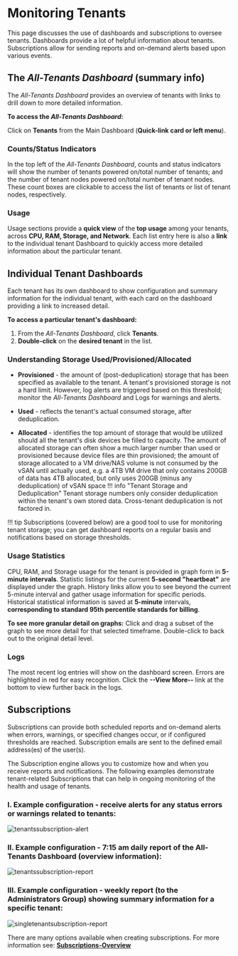 # Monitoring Tenants

This page discusses the use of dashboards and subscriptions to oversee tenants. Dashboards provide a lot of helpful information about tenants. Subscriptions allow for sending reports and on-demand alerts based upon various events.

## The *All-Tenants Dashboard* (summary info)

The *All-Tenants Dashboard* provides an overview of tenants with links to drill down to more detailed information.

**To access the *All-Tenants Dashboard*:**

Click on **Tenants** from the Main Dashboard (**Quick-link card or left menu**).

### Counts/Status Indicators

In the top left of the *All-Tenants Dashboard*, counts and status indicators will show the number of tenants powered on/total number of tenants; and the number of tenant nodes powered on/total number of tenant nodes. These count boxes are clickable to access the list of tenants or list of tenant nodes, respectively.

### Usage

Usage sections provide a **quick view** of the **top usage** among your tenants, across **CPU, RAM, Storage, and Network**. Each list entry here is also a **link** to the individual tenant Dashboard to quickly access more detailed information about the particular tenant.

## Individual Tenant Dashboards

Each tenant has its own dashboard to show configuration and summary information for the individual tenant, with each card on the dashboard providing a link to increased detail.

**To access a particular tenant's dashboard:**

1. From the *All-Tenants Dashboard*, click **Tenants**.
2. **Double-click** on the **desired tenant** in the list.

### Understanding Storage Used/Provisioned/Allocated

* **Provisioned** - the amount of (post-deduplication) storage that has been specified as available to the tenant. A tenant's provisioned storage is not a hard limit. However, log alerts are triggered based on this threshold; monitor the *All-Tenants Dashboard* and Logs for warnings and alerts.

* **Used** - reflects the tenant's actual consumed storage, after deduplication.

* **Allocated** - identifies the top amount of storage that would be utilized should all the tenant's disk devices be filled to capacity. The amount of allocated storage can often show a much larger number than used or provisioned because device files are thin provisioned; the amount of storage allocated to a VM drive/NAS volume is not consumed by the vSAN until actually used, e.g. a 4TB VM drive that only contains 200GB of data has 4TB allocated, but only uses 200GB (minus any deduplication) of vSAN space
!!! info "Tenant Storage and Deduplication"
    Tenant storage numbers only consider deduplication within the tenant's own stored data. Cross-tenant deduplication is not factored in.

!!! tip
    Subscriptions (covered below) are a good tool to use for monitoring tenant storage; you can get dashboard reports on a regular basis and notifications based on storage thresholds.


### Usage Statistics

CPU, RAM, and Storage usage for the tenant is provided in graph form in **5-minute intervals**. Statistic listings for the current **5-second "heartbeat"** are displayed under the graph. History links allow you to see beyond the current 5-minute interval and gather usage information for specific periods. Historical statistical information is saved at **5-minute** intervals, **corresponding to standard 95th percentile standards for billing**.

**To see more granular detail on graphs:** Click and drag a subset of the graph to see more detail for that selected timeframe. Double-click to back out to the original detail level.

### Logs

The most recent log entries will show on the dashboard screen. Errors are highlighted in red for easy recognition. Click the **--View More--** link at the bottom to view further back in the logs.

## Subscriptions

Subscriptions can provide both scheduled reports and on-demand alerts when errors, warnings, or specified changes occur, or if configured thresholds are reached. Subscription emails are sent to the defined email address(es) of the user(s).

The Subscription engine allows you to customize how and when you receive reports and notifications. The following examples demonstrate tenant-related Subscriptions that can help in ongoing monitoring of the health and usage of tenants.

### I. Example configuration - receive alerts for any status errors or warnings related to tenants:

![tenantssubscription-alert](/product-guide/screenshots/tenantssubscription-alert.png)

### II. Example configuration - 7:15 am daily report of the All-Tenants Dashboard (overview information):

![tenantssubscription-report](/product-guide/screenshots/tenantssubscription-report.png)

### III. Example configuration - weekly report (to the Administrators Group) showing summary information for a specific tenant:

![singletenantsubscription-report](/product-guide/screenshots/singletenantsubscription-report.png)

There are many options available when creating subscriptions. For more information see: [**Subscriptions-Overview**](/product-guide/system/subscriptions-overview)